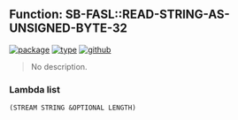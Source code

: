 ## Function: SB-FASL::READ-STRING-AS-UNSIGNED-BYTE-32
[![package](https://img.shields.io/badge/Package-SB--FASL-5f9ea0.svg?style=social&colorA=999999)](../) [![type](https://img.shields.io/badge/Type-Function-5f9ea0.svg?style=social&colorA=999999)](../#function) [![github](https://img.shields.io/badge/GitHub-View_the_source-5f9ea0.svg?style=social&colorA=999999&logo=github)](https://github.com/sbcl/sbcl/blob/master/src/code/fop.lisp/) 

> No description.

### Lambda list
```
(STREAM STRING &OPTIONAL LENGTH)
```
